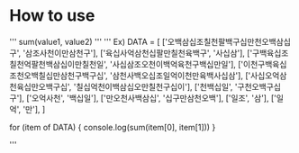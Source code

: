 # How to use
'''
sum(value1, value2)
'''
'''
Ex)
DATA = [
  ['오백삼십조칠천팔백구십만천오백삼십구', '삼조사천이만삼천구'],
  ['육십사억삼천십팔만칠천육백구', '사십삼'],
  ['구백육십조칠천억팔천백삼십이만칠천일', '사십삼조오천이백억육천구백십만일'],
  ['이천구백육십조천오백칠십만삼천구백구십', '삼천사백오십조일억이천만육백사십삼'],
  ['사십오억삼천육십만오백구십', '칠십억천이백삼십오만칠천구십이'],
  ['천백십일', '구천오백구십구'],
  ['오억사천', '백십일'],
  ['만오천사백삼십', '십구만삼천오백'],
  ['일조', '삼'],
  ['일억', '만'],
]

for (item of DATA) {
  console.log(sum(item[0], item[1]))
}

'''